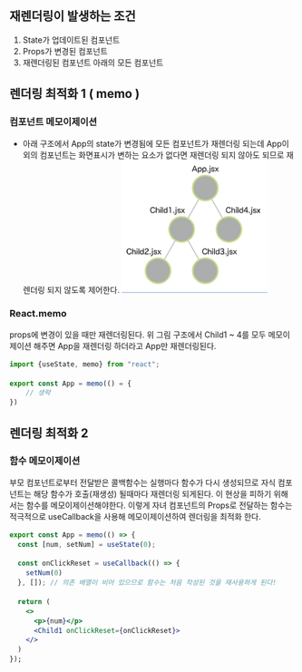 ## 재렌더링이 발생하는 조건

1. State가 업데이트된 컴포넌트
2. Props가 변경된 컴포넌트
3. 재렌더링된 컴포넌트 아래의 모든 컴포넌트

## 렌더링 최적화 1 ( memo )

### 컴포넌트 메모이제이션

- 아래 구조에서 App의 state가 변경됨에 모든 컴포넌트가 재렌더링 되는데 App이외의 컴포넌트는 화면표시가 변하는 요소가 없다면 재렌더링 되지 않아도 되므로 재렌더링 되지 않도록 제어한다.
  ![Alt text](image.png)

### React.memo

props에 변경이 있을 때만 재렌더링된다.
위 그림 구조에서 Child1 ~ 4를 모두 메모이제이션 해주면 App을 재렌더링 하더라고 App만 재렌더링된다.

```jsx
import {useState, memo} from "react";

export const App = memo(() = {
    // 생략
})
```

## 렌더링 최적화 2

### 함수 메모이제이션

부모 컴포넌트로부터 전달받은 콜백함수는 실행마다 함수가 다시 생성되므로 자식 컴포넌트는 해당 함수가 호출(재생성) 될때마다 재렌더링 되게된다. 이 현상을 피하기 위해서는 함수를 메모이제이션해야한다. 이렇게 자녀 컴포넌트의 Props로 전달하는 함수는 적극적으로 useCallback을 사용해 메모이제이션하여 렌더링을 최적화 한다.

```jsx
export const App = memo(() => {
  const [num, setNum] = useState(0);

  const onClickReset = useCallback(() => {
    setNum(0)
  }, []); // 의존 배열이 비어 있으므로 함수는 처음 작성된 것을 재사용하게 된다!

  return (
    <>
      <p>{num}</p>
      <Child1 onClickReset={onClickReset}>
    </>
  )
});
```
